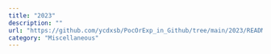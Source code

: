 ```yaml
---
title: "2023"
description: ""
url: "https://github.com/ycdxsb/PocOrExp_in_Github/tree/main/2023/README.md"
category: "Miscellaneous"
---
```

